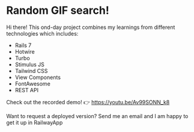 # Random GIF search!

Hi there! This ond-day project combines my learnings from different technologies which includes:

- Rails 7
- Hotwire
- Turbo
- Stimulus JS
- Tailwind CSS
- View Components
- FontAwesome
- REST API

Check out the recorded demo! 👉 https://youtu.be/Av99SONN_k8

Want to request a deployed version? Send me an email and I am happy to get it up in RailwayApp
